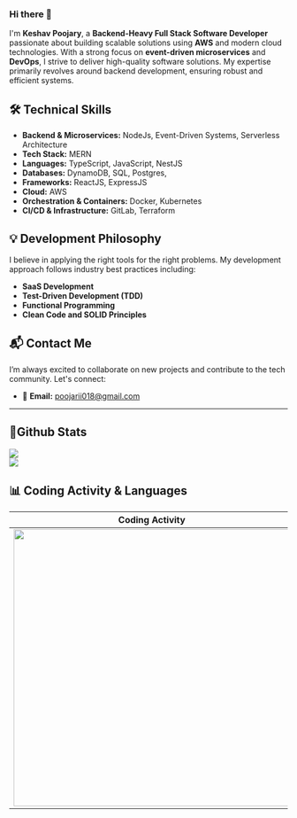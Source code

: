 ### Hi there 👋  

I'm **Keshav Poojary**, a **Backend-Heavy Full Stack Software Developer** passionate about building scalable solutions using **AWS** and modern cloud technologies. With a strong focus on **event-driven microservices** and **DevOps**, I strive to deliver high-quality software solutions. My expertise primarily revolves around backend development, ensuring robust and efficient systems.  

## 🛠 Technical Skills

- **Backend & Microservices:** NodeJs, Event-Driven Systems, Serverless Architecture  
- **Tech Stack:** MERN  
- **Languages:** TypeScript, JavaScript, NestJS  
- **Databases:**  DynamoDB, SQL, Postgres, 
- **Frameworks:** ReactJS, ExpressJS
- **Cloud:** AWS  
- **Orchestration & Containers:** Docker, Kubernetes  
- **CI/CD & Infrastructure:** GitLab, Terraform  

## 💡 Development Philosophy

I believe in applying the right tools for the right problems. My development approach follows industry best practices including:
- **SaaS Development**
- **Test-Driven Development (TDD)**
- **Functional Programming**
- **Clean Code and SOLID Principles**

## 📬 Contact Me

I’m always excited to collaborate on new projects and contribute to the tech community. Let's connect:  

- 📧 **Email:** [poojarii018@gmail.com](mailto:poojarii018@gmail.com)  

---

## 🚀Github Stats
![](https://nirzak-streak-stats.vercel.app/?user=richiehydra&theme=dark&hide_border=false)<br/>
![](https://github-readme-stats.vercel.app/api/top-langs/?username=richiehydra&theme=dark&hide_border=false&include_all_commits=false&count_private=false&layout=compact)

## 📊 Coding Activity & Languages

| Coding Activity | Languages |
|------------------|-----------|
| <img src="https://wakatime.com/share/@3d61b299-a162-4116-99c7-f152e2f8d1b3/f33f589e-743f-43d9-98d1-eff4c5b39bcf.svg" width="500"> | <img src="https://wakatime.com/share/@3d61b299-a162-4116-99c7-f152e2f8d1b3/8ba26b3d-af25-4e85-8a17-78eb773739f5.svg" width="500"> |
